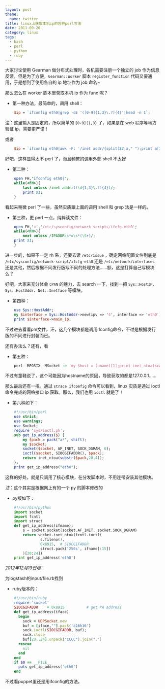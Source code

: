 ```yaml
---
layout: post
theme:
  name: twitter
title: linux上获取本机ip的各种perl写法
date: 2011-09-20
category: linux
tags:
  - bash
  - perl
  - python
  - ruby
---
```


大家讨论使用 Gearman 做分布式处理时，各机需要注册一个独立的 job 作为信息反馈，但是为了方便，`Gearman::Worker` 脚本 `register_function` 代码又要通用，于是想到了使用各自的 ip 地址作为 job 命名~

那么怎么在 worker 脚本里获取本机 ip 作为 func 呢？

* 第一种办法，最简单的，调用 shell：

```perl
    $ip = `ifconfig eth0|grep -oE '([0-9]{1,3}\.?){4}'|head -n 1`;
```

注：这里输入是固定的，所以简单的 `[0-9]{1,3}` 了，如果是在 web 程序等地方验证 ip，需要更严谨！

或者

```perl
    $ip = `ifconfig eth0|awk -F: '/inet addr/{split($2,a," ");print a[1];exit}'`;
```

好吧，这样显得太不 perl 了，而且频繁的调用外部 shell 不太好

* 第二种：

```perl
    open FH,"ifconfig eth0|";
    while(<FH>){
        last unless /inet addr:((\d{1,3}\.?){4})/;
        print $1;
    }
```

看起来稍微 perl 了一些，虽然实质跟上面的调用 shell 和 grep 法是一样的。

* 第三种，更 perl 一点，纯粹读文件：

```perl
    open FH,'<','/etc/sysconfig/network-scripts/ifcfg-eth0';
    while(<FH>){
        next unless /IPADDR\s*=\s*(\S+)/;
    print $1;
    }
```

进一步的，如果不一定 rh 系，还要去读 `/etc/issue` ，确定网络配置文件到底是 `/etc/sysconfig/network-script/ifcfg-eth0` 还是 `/etc/network/interfaces` 还是其他，然后根据不同发行版写不同的处理方法……额，这是打算自己写模块么？

好吧，大家来充分体会 `CPAN` 的魅力，去 search 一下，找到一把 `Sys::HostIP`、`Sys::HostAddr`、`Net::Inetface` 等模块。

* 第四种：

```perl
    use Sys::HostAddr;
    my $interface = Sys::HostAddr->new(ipv => '4', interface => 'eth0');
    print $interface->main_ip;
```

不过进去看看pm文件，汗，这几个模块都是调用ifconfig命令，不过是根据发行版的不同进行封装而已。

还有办法么？还有，看

* 第五种：

```perl
    perl -MPOSIX -MSocket -e 'my $host = (uname)[1];print inet_ntoa(scalar gethostbyname($host))';
```

不过有童鞋说了，这个可能因为hostname的原因，导致获取的都是127.0.0.1……

那么最后还有一招。通过 `strace ifconfig` 命令可以看到，linux 实质是通过 ioctl 命令完成的网络接口 ip 获取。那么，我们也用 `ioctl` 就是了！

* 第六种如下：

```perl
    #!/usr/bin/perl
    use strict;
    use warnings;
    use Socket;
    require 'sys/ioctl.ph';
    sub get_ip_address($) {
        my $pack = pack("a*", shift);
        my $socket;
        socket($socket, AF_INET, SOCK_DGRAM, 0);
        ioctl($socket, SIOCGIFADDR(), $pack);
        return inet_ntoa(substr($pack,20,4));
    };
    print get_ip_address("eth0");
```

这样的好处，就是只调用了核心模块，在分发脚本时，不用连带安装其他模块。

_注_：这个其实是根据网上有的一个 py 的脚本修改的

* py版如下：

```python
    #!/usr/bin/python
    import socket
    import fcntl
    import struct
    def get_ip_address(ifname):
        s = socket.socket(socket.AF_INET, socket.SOCK_DGRAM)
        return socket.inet_ntoa(fcntl.ioctl(
                s.fileno(),
                0x8915,  # SIOCGIFADDR
                struct.pack('256s', ifname[:15])
        )[20:24])
    print get_ip_address('eth0')
```

_2012年12月19日增_：

为logstash的input/file.rb找到

* ruby版本的：

```ruby
    #!/usr/bin/ruby
    require 'socket'  
    SIOCGIFADDR    = 0x8915          # get PA address            
    def get_ip_address(iface)  
      begin  
        sock = UDPSocket.new  
        buf = [iface,""].pack('a16h16')  
        sock.ioctl(SIOCGIFADDR, buf);  
        sock.close  
        buf[20..24].unpack("CCCC").join(".")  
      rescue  
        nil  
      end  
    end  
    if $0 == __FILE__  
      puts get_ip_address('eth0')  
    end  
```

不过看puppet里还是用ifconfig的方法。
